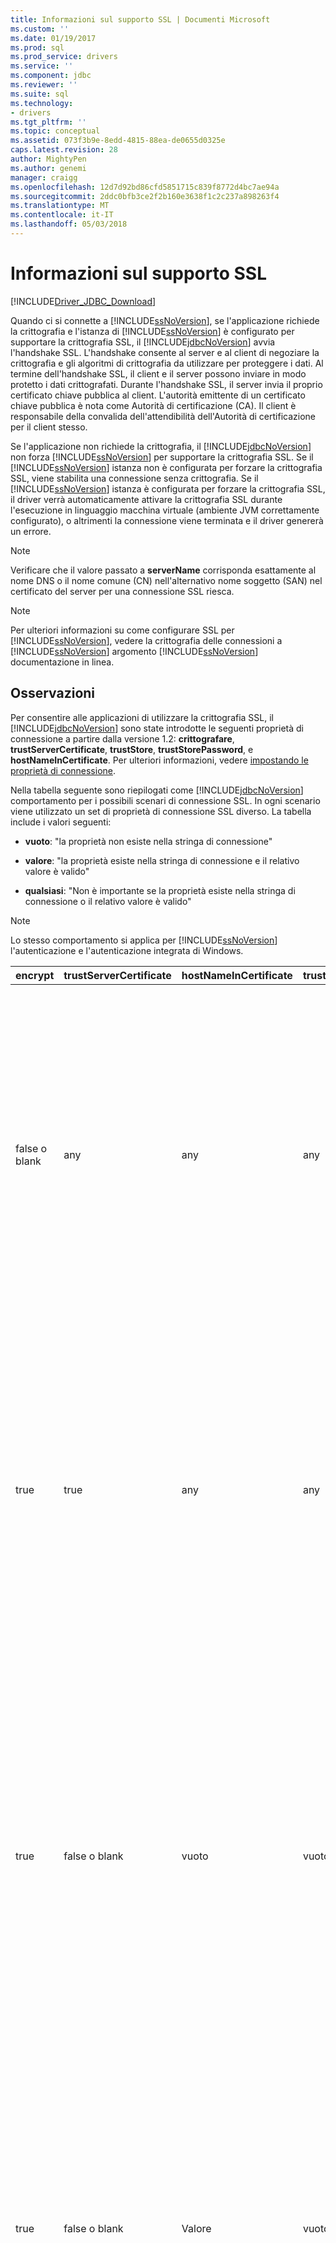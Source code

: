 ```yaml
---
title: Informazioni sul supporto SSL | Documenti Microsoft
ms.custom: ''
ms.date: 01/19/2017
ms.prod: sql
ms.prod_service: drivers
ms.service: ''
ms.component: jdbc
ms.reviewer: ''
ms.suite: sql
ms.technology:
- drivers
ms.tgt_pltfrm: ''
ms.topic: conceptual
ms.assetid: 073f3b9e-8edd-4815-88ea-de0655d0325e
caps.latest.revision: 28
author: MightyPen
ms.author: genemi
manager: craigg
ms.openlocfilehash: 12d7d92bd86cfd5851715c839f8772d4bc7ae94a
ms.sourcegitcommit: 2ddc0bfb3ce2f2b160e3638f1c2c237a898263f4
ms.translationtype: MT
ms.contentlocale: it-IT
ms.lasthandoff: 05/03/2018
---
```

# <a name="understanding-ssl-support"></a>Informazioni sul supporto SSL
[!INCLUDE[Driver_JDBC_Download](../../includes/driver_jdbc_download.md)]

  Quando ci si connette a [!INCLUDE[ssNoVersion](../../includes/ssnoversion_md.md)], se l'applicazione richiede la crittografia e l'istanza di [!INCLUDE[ssNoVersion](../../includes/ssnoversion_md.md)] è configurato per supportare la crittografia SSL, il [!INCLUDE[jdbcNoVersion](../../includes/jdbcnoversion_md.md)] avvia l'handshake SSL. L'handshake consente al server e al client di negoziare la crittografia e gli algoritmi di crittografia da utilizzare per proteggere i dati. Al termine dell'handshake SSL, il client e il server possono inviare in modo protetto i dati crittografati. Durante l'handshake SSL, il server invia il proprio certificato chiave pubblica al client. L'autorità emittente di un certificato chiave pubblica è nota come Autorità di certificazione (CA). Il client è responsabile della convalida dell'attendibilità dell'Autorità di certificazione per il client stesso.  
  
 Se l'applicazione non richiede la crittografia, il [!INCLUDE[jdbcNoVersion](../../includes/jdbcnoversion_md.md)] non forza [!INCLUDE[ssNoVersion](../../includes/ssnoversion_md.md)] per supportare la crittografia SSL. Se il [!INCLUDE[ssNoVersion](../../includes/ssnoversion_md.md)] istanza non è configurata per forzare la crittografia SSL, viene stabilita una connessione senza crittografia. Se il [!INCLUDE[ssNoVersion](../../includes/ssnoversion_md.md)] istanza è configurata per forzare la crittografia SSL, il driver verrà automaticamente attivare la crittografia SSL durante l'esecuzione in linguaggio macchina virtuale (ambiente JVM correttamente configurato), o altrimenti la connessione viene terminata e il driver genererà un errore.  
  
> [!NOTE]  
>  Verificare che il valore passato a **serverName** corrisponda esattamente al nome DNS o il nome comune (CN) nell'alternativo nome soggetto (SAN) nel certificato del server per una connessione SSL riesca.  
  
> [!NOTE]  
>  Per ulteriori informazioni su come configurare SSL per [!INCLUDE[ssNoVersion](../../includes/ssnoversion_md.md)], vedere la crittografia delle connessioni a [!INCLUDE[ssNoVersion](../../includes/ssnoversion_md.md)] argomento [!INCLUDE[ssNoVersion](../../includes/ssnoversion_md.md)] documentazione in linea.  
  
## <a name="remarks"></a>Osservazioni  
 Per consentire alle applicazioni di utilizzare la crittografia SSL, il [!INCLUDE[jdbcNoVersion](../../includes/jdbcnoversion_md.md)] sono state introdotte le seguenti proprietà di connessione a partire dalla versione 1.2: **crittografare**, **trustServerCertificate**, **trustStore**, **trustStorePassword**, e **hostNameInCertificate**. Per ulteriori informazioni, vedere [impostando le proprietà di connessione](../../connect/jdbc/setting-the-connection-properties.md).  
  
 Nella tabella seguente sono riepilogati come [!INCLUDE[jdbcNoVersion](../../includes/jdbcnoversion_md.md)] comportamento per i possibili scenari di connessione SSL. In ogni scenario viene utilizzato un set di proprietà di connessione SSL diverso. La tabella include i valori seguenti:  
  
-   **vuoto**: "la proprietà non esiste nella stringa di connessione"  
  
-   **valore**: "la proprietà esiste nella stringa di connessione e il relativo valore è valido"  
  
-   **qualsiasi**: "Non è importante se la proprietà esiste nella stringa di connessione o il relativo valore è valido"  
  
> [!NOTE]  
>  Lo stesso comportamento si applica per [!INCLUDE[ssNoVersion](../../includes/ssnoversion_md.md)] l'autenticazione e l'autenticazione integrata di Windows.  
  
|encrypt|trustServerCertificate|hostNameInCertificate|trustStore|trustStorePassword|Comportamento|  
|-------------|----------------------------|---------------------------|----------------|------------------------|--------------|  
|false o blank|any|any|any|any|Il [!INCLUDE[jdbcNoVersion](../../includes/jdbcnoversion_md.md)] non forza [!INCLUDE[ssNoVersion](../../includes/ssnoversion_md.md)] per supportare la crittografia SSL. Se il server dispone di un certificato autofirmato, tramite il driver viene avviato lo scambio del certificato SSL. Il certificato SSL non viene convalidato e vengono crittografate solo le credenziali, nel pacchetto di accesso.<br /><br /> Se il server richiede il supporto della crittografia SSL da parte del client, tramite il driver viene avviato lo scambio del certificato SSL. Il certificato SSL non viene convalidato, ma viene crittografata l'intera comunicazione.|  
|true|true|any|any|any|Il [!INCLUDE[jdbcNoVersion](../../includes/jdbcnoversion_md.md)] richieste per utilizzare la crittografia SSL con il [!INCLUDE[ssNoVersion](../../includes/ssnoversion_md.md)].<br /><br /> Se il server supporta la crittografia o richiede il supporto della crittografia SSL da parte del client, tramite il driver viene avviato lo scambio del certificato SSL. Si noti che se il **trustServerCertificate** proprietà è impostata su "true", il driver non convaliderà il certificato SSL.<br /><br /> Se il server non è configurato per supportare la crittografia, verrà generato un errore e la connessione verrà terminata.|  
|true|false o blank|vuoto|vuoto|vuoto|Il [!INCLUDE[jdbcNoVersion](../../includes/jdbcnoversion_md.md)] richieste per utilizzare la crittografia SSL con il [!INCLUDE[ssNoVersion](../../includes/ssnoversion_md.md)].<br /><br /> Se il server supporta la crittografia o richiede il supporto della crittografia SSL da parte del client, tramite il driver viene avviato lo scambio del certificato SSL.<br /><br /> Il driver utilizzerà il **serverName** proprietà specificata nell'URL di connessione per convalidare il certificato SSL del server e si basano su regole di ricerca della factory di gestione attendibile per determinare l'archivio certificati da utilizzare.<br /><br /> Se il server non è configurato per supportare la crittografia, verrà generato un errore e la connessione verrà terminata.|  
|true|false o blank|Valore|vuoto|vuoto|Il [!INCLUDE[jdbcNoVersion](../../includes/jdbcnoversion_md.md)] richieste per utilizzare la crittografia SSL con il [!INCLUDE[ssNoVersion](../../includes/ssnoversion_md.md)].<br /><br /> Se il server supporta la crittografia o richiede il supporto della crittografia SSL da parte del client, tramite il driver viene avviato lo scambio del certificato SSL.<br /><br /> Il driver convaliderà valore del soggetto del certificato SSL con il valore specificato per il **hostNameInCertificate** proprietà.<br /><br /> Se il server non è configurato per supportare la crittografia, verrà generato un errore e la connessione verrà terminata.|  
|true|false o blank|vuoto|Valore|Valore|Il [!INCLUDE[jdbcNoVersion](../../includes/jdbcnoversion_md.md)] richieste per utilizzare la crittografia SSL con il [!INCLUDE[ssNoVersion](../../includes/ssnoversion_md.md)].<br /><br /> Se il server supporta la crittografia o richiede il supporto della crittografia SSL da parte del client, tramite il driver viene avviato lo scambio del certificato SSL.<br /><br /> Il driver utilizzerà il **trustStore** valore della proprietà per trovare il file trustStore del certificato e **trustStorePassword** valore della proprietà per controllare l'integrità del file trustStore.<br /><br /> Se il server non è configurato per supportare la crittografia, verrà generato un errore e la connessione verrà terminata.|  
|true|false o blank|vuoto|vuoto|Valore|Il [!INCLUDE[jdbcNoVersion](../../includes/jdbcnoversion_md.md)] richieste per utilizzare la crittografia SSL con il [!INCLUDE[ssNoVersion](../../includes/ssnoversion_md.md)].<br /><br /> Se il server supporta la crittografia o richiede il supporto della crittografia SSL da parte del client, tramite il driver viene avviato lo scambio del certificato SSL.<br /><br /> Il driver utilizzerà il **trustStorePassword** valore della proprietà per controllare l'integrità del file trustStore predefinito.<br /><br /> Se il server non è configurato per supportare la crittografia, verrà generato un errore e la connessione verrà terminata.|  
|true|false o blank|vuoto|Valore|vuoto|Il [!INCLUDE[jdbcNoVersion](../../includes/jdbcnoversion_md.md)] richieste per utilizzare la crittografia SSL con il [!INCLUDE[ssNoVersion](../../includes/ssnoversion_md.md)].<br /><br /> Se il server supporta la crittografia o richiede il supporto della crittografia SSL da parte del client, tramite il driver viene avviato lo scambio del certificato SSL.<br /><br /> Il driver utilizzerà il **trustStore** valore della proprietà per cercare il percorso del file trustStore.<br /><br /> Se il server non è configurato per supportare la crittografia, verrà generato un errore e la connessione verrà terminata.|  
|true|false o blank|Valore|vuoto|Valore|Il [!INCLUDE[jdbcNoVersion](../../includes/jdbcnoversion_md.md)] richieste per utilizzare la crittografia SSL con il [!INCLUDE[ssNoVersion](../../includes/ssnoversion_md.md)].<br /><br /> Se il server supporta la crittografia o richiede il supporto della crittografia SSL da parte del client, tramite il driver viene avviato lo scambio del certificato SSL.<br /><br /> Il driver utilizzerà il **trustStorePassword** valore della proprietà per controllare l'integrità del file trustStore predefinito. Inoltre, il driver utilizzerà il **hostNameInCertificate** valore della proprietà per convalidare il certificato SSL.<br /><br /> Se il server non è configurato per supportare la crittografia, verrà generato un errore e la connessione verrà terminata.|  
|true|false o blank|Valore|Valore|vuoto|Il [!INCLUDE[jdbcNoVersion](../../includes/jdbcnoversion_md.md)] richieste per utilizzare la crittografia SSL con il [!INCLUDE[ssNoVersion](../../includes/ssnoversion_md.md)].<br /><br /> Se il server supporta la crittografia o richiede il supporto della crittografia SSL da parte del client, tramite il driver viene avviato lo scambio del certificato SSL.<br /><br /> Il driver utilizzerà il **trustStore** valore della proprietà per cercare il percorso del file trustStore. Inoltre, il driver utilizzerà il **hostNameInCertificate** valore della proprietà per convalidare il certificato SSL.<br /><br /> Se il server non è configurato per supportare la crittografia, verrà generato un errore e la connessione verrà terminata.|  
|true|false o blank|Valore|Valore|Valore|Il [!INCLUDE[jdbcNoVersion](../../includes/jdbcnoversion_md.md)] richieste per utilizzare la crittografia SSL con il [!INCLUDE[ssNoVersion](../../includes/ssnoversion_md.md)].<br /><br /> Se il server supporta la crittografia o richiede il supporto della crittografia SSL da parte del client, tramite il driver viene avviato lo scambio del certificato SSL.<br /><br /> Il driver utilizzerà il **trustStore** valore della proprietà per trovare il file trustStore del certificato e **trustStorePassword** valore della proprietà per controllare l'integrità del file trustStore. Inoltre, il driver utilizzerà il **hostNameInCertificate** valore della proprietà per convalidare il certificato SSL.<br /><br /> Se il server non è configurato per supportare la crittografia, verrà generato un errore e la connessione verrà terminata.|  
  
 Se la proprietà encrypt è impostata su **true**, [!INCLUDE[jdbcNoVersion](../../includes/jdbcnoversion_md.md)] Usa provider di sicurezza JSSE predefinito di JVM per negoziare la crittografia SSL con [!INCLUDE[ssNoVersion](../../includes/ssnoversion_md.md)]. È possibile che il provider di sicurezza predefinito non supporti tutte le funzionalità necessarie per negoziare la crittografia SSL. Ad esempio, il provider di sicurezza predefinito non può supportare la dimensione della chiave pubblica RSA utilizzata nel [!INCLUDE[ssNoVersion](../../includes/ssnoversion_md.md)] certificato SSL. In questo caso, è possibile che venga generato un errore dal provider di sicurezza predefinito, a causa del quale la connessione viene terminata dal driver JDBC. Per risolvere il problema, eseguire una delle operazioni seguenti:  
  
-   Configurare il [!INCLUDE[ssNoVersion](../../includes/ssnoversion_md.md)] con un certificato server con una chiave pubblica RSA più piccola  
  
-   Configurare JVM per l'utilizzo di un provider di sicurezza JSSE diverso nel "\<java-home > / lib/security/java.security" file delle proprietà di sicurezza  
  
-   Utilizzare una versione di JVM diversa.  
  
## <a name="validating-server-ssl-certificate"></a>Convalida del certificato SSL del server  
 Durante l'handshake SSL, il server invia il proprio certificato chiave pubblica al client. Il driver JDBC o il client deve convalidare che il certificato del server sia stato emesso da un'Autorità di certificazione considerata attendibile dal client. Il driver richiede che il certificato del server soddisfi le condizioni seguenti:  
  
-   Il certificato è stato emesso da un'Autorità di certificazione attendibile.  
  
-   Il certificato deve essere emesso per l'autenticazione del server.  
  
-   Il certificato non è scaduto.  
  
-   Il nome comune (CN) nell'oggetto o un nome DNS nell'alternativo nome soggetto (SAN) del certificato corrisponde esattamente il **serverName** valore specificato nella stringa di connessione o, se specificato, il  **hostNameInCertificate** valore della proprietà.  
  
-   Un nome DNS può includere caratteri jolly. Ma la [!INCLUDE[jdbcNoVersion](../../includes/jdbcnoversion_md.md)] non supporta la corrispondenza con caratteri jolly. Vale a dire, abc.com non corrisponderà a *.com, ma \*corrisponderà a COM \*. com.  
  
## <a name="see-also"></a>Vedere anche  
 [Utilizzo della crittografia SSL](../../connect/jdbc/using-ssl-encryption.md)   
 [Protezione delle applicazioni del driver JDBC](../../connect/jdbc/securing-jdbc-driver-applications.md)  
  
  
